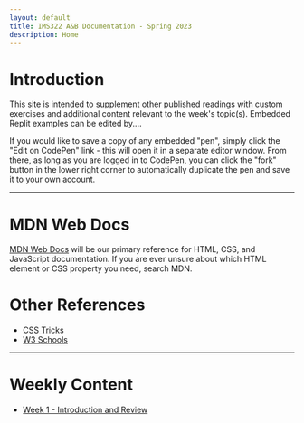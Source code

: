 ```yaml
---
layout: default
title: IMS322 A&B Documentation - Spring 2023
description: Home
--- 
```


# Introduction
This site is intended to supplement other published readings with custom exercises and additional content relevant to the week's topic(s). Embedded Replit examples can be edited by....  

If you would like to save a copy of any embedded "pen", simply click the "Edit on CodePen" link - this will open it in a separate editor window. From there, as long as you are logged in to CodePen, you can click the "fork" button in the lower right corner to automatically duplicate the pen and save it to your own account.  

-----

# MDN Web Docs
<a href="https://developer.mozilla.org/en-US/" target="_blank">MDN Web Docs</a> will be our primary reference for HTML, CSS, and JavaScript documentation. If you are ever unsure about which HTML element or CSS property you need, search MDN.  

# Other References
- <a href="https://css-tricks.com" target="_blank">CSS Tricks</a>
- <a href="https://www.w3schools.com" target="_blank">W3 Schools</a>  

-----

# Weekly Content
- [Week 1 - Introduction and Review](docs-week1.md)